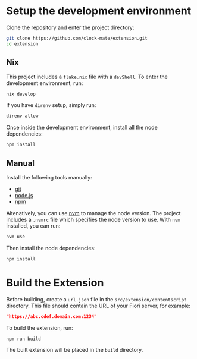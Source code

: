 # Setup the development environment

Clone the repository and enter the project directory:

```bash
git clone https://github.com/clock-mate/extension.git
cd extension
```

## Nix

This project includes a `flake.nix` file with a `devShell`. To enter the development environment, run:

```bash
nix develop
```

If you have `direnv` setup, simply run:

```bash
direnv allow
```

Once inside the development environment, install all the node dependencies:

```bash
npm install
```

## Manual

Install the following tools manually:

- [git](https://git-scm.com/)
- [node.js](https://nodejs.org/en/)
- [npm](https://www.npmjs.com/)

Altenatively, you can use [nvm](https://github.com/nvm-sh/nvm) to manage the node version.
The project includes a `.nvmrc` file which specifies the node version to use. With `nvm` installed, you can run:

```bash
nvm use
```

Then install the node dependencies:

```bash
npm install
```

# Build the Extension

Before building, create a `url.json` file in the `src/extension/contentscript` directory.
This file should contain the URL of your Fiori server, for example:

```json
"https://abc.cdef.domain.com:1234"
```

To build the extension, run:

```bash
npm run build
```

The built extension will be placed in the `build` directory.
